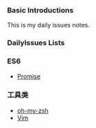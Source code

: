 ### Basic Introductions
This is my daily issues notes. 
### DailyIssues Lists




### ES6
 - [Promise](https://github.com/eyea/DailyIssues/issues/3)


### 工具类
- [oh-my-zsh](https://github.com/eyea/DailyIssues/issues/2)
- [Vim](https://github.com/eyea/DailyIssues/issues/1)

